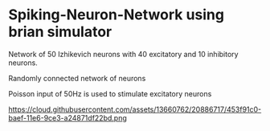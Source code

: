# Spiking-Neuron-Network using brian simulator
Network of 50 Izhikevich neurons with 40 excitatory and 10 inhibitory neurons.

Randomly connected network of neurons

Poisson input of 50Hz is used to stimulate excitatory neurons

https://cloud.githubusercontent.com/assets/13660762/20886717/453f91c0-baef-11e6-9ce3-a24871df22bd.png


